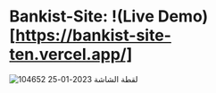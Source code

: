 # Bankist-Site: !(Live Demo)[https://bankist-site-ten.vercel.app/]

![لقطة الشاشة 2023-01-25 104652](https://user-images.githubusercontent.com/100860879/214519127-f2005cbb-2dd8-41f9-afb4-a94153044e74.jpg)
